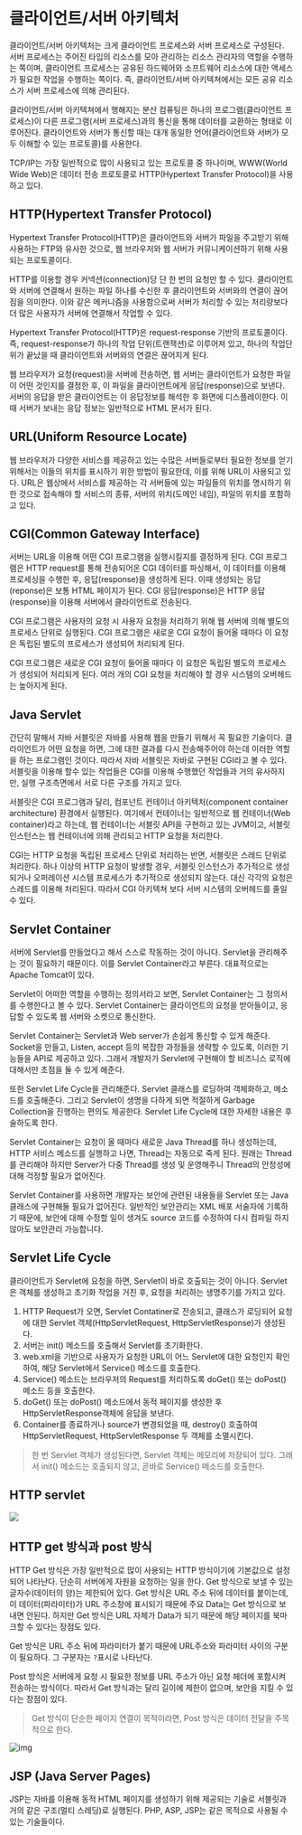 # 클라이언트/서버 아키텍처

클라이언트/서버 아키텍처는 크게 클라이언트 프로세스와 서버 프로세스로 구성된다. 서버 프로세스는 주어진 타입의 리소스를 모아 관리하는 리소스 관리자의 역할을 수행하는 쪽이며, 클라이언트 프로세스는 공유된 하드웨어와 소프트웨어 리소스에 대한 액세스가 필요한 작업을 수행하는 쪽이다. 즉, 클라이언트/서버 아키텍쳐에서는 모든 공유 리소스가 서버 프로세스에 의해 관리된다.

클라이언트/서버 아키텍쳐에서 행해지는 분산 컴퓨팅은 하나의 프로그램(클라이언트 프로세스)이 다른 프로그램(서버 프로세스)과의 통신을 통해 데이터를 교환하는 형태로 이루어진다. 클라이언트와 서버가 통신할 때는 대개 동일한 언어(클라이언트와 서버가 모두 이해할 수 있는 프로토콜)를 사용한다.

TCP/IP는 가장 일반적으로 많이 사용되고 있는 프로토콜 중 하나이며, WWW(World Wide Web)은 데이터 전송 프로토콜로 HTTP(Hypertext Transfer Protocol)을 사용하고 있다.



## HTTP(Hypertext Transfer Protocol)

Hypertext Transfer Protocol(HTTP)은 클라이언트와 서버가 파일을 주고받기 위해 사용하는 FTP와 유사한 것으로, 웹 브라우저와 웹 서버가 커뮤니케이션하기 위해 사용되는 프로토콜이다.

HTTP를 이용할 경우 커넥션(connection)당 단 한 번의 요청만 할 수 있다. 클라이언트와 서버에 연결해서 원하는 파일 하나를 수신한 후 클라이언트와 서버와의 연결이 끊어짐을 의미한다. 이와 같은 메커니즘을 사용함으로써 서버가 처리할 수 있는 처리량보다 더 많은 사용자가 서버에 연결해서 작업할 수 있다. 

Hypertext Transfer Protocol(HTTP)은 request-response 기반의 프로토콜이다. 즉, request-response가 하나의 작업 단위(트랜잭션)로 이루어져 있고, 하나의 작업단위가 끝났을 때 클라이언트와 서버와의 연결은 끊어지게 된다. 

웹 브라우저가 요청(request)을 서버에 전송하면, 웹 서버는 클라이언트가 요청한 파일이 어떤 것인지를 결정한 후, 이 파일을 클라이언트에게 응답(response)으로 보낸다. 서버의 응답을 받은 클라이언트는 이 응답정보를 해석한 후 화면에 디스플레이한다. 이때 서버가 보내는 응답 정보는 일반적으로 HTML 문서가 된다.



## URL(Uniform Resource Locate)

웹 브라우저가 다양한 서비스를 제공하고 있는 수많은 서버들로부터 필요한 정보를 얻기 위해서는 이들의 위치를 표시하기 위한 방법이 필요한데, 이를 위해 URL이 사용되고 있다. URL은 웹상에서 서비스를 제공하는 각 서버들에 있는 파일들의 위치를 명시하기 위한 것으로 접속해야 할 서비스의 종류, 서버의 위치(도메인 네임), 파일의 위치를 포함하고 있다.



## CGI(Common Gateway Interface)

서버는 URL을 이용해 어떤 CGI 프로그램을 실행시킬지를 결정하게 된다. CGI 프로그램은 HTTP request를 통해 전송되어온 CGI 데이터를 파싱해서, 이 데이터를 이용해 프로세싱을 수행한 후, 응답(response)을 생성하게 된다. 이때 생성되는 응답(reponse)은 보통 HTML 페이지가 된다. CGI 응답(response)은 HTTP 응답(response)을 이용해 서버에서 클라이언트로 전송된다.

CGI 프로그램은 사용자의 요청 시 사용자 요청을 처리하기 위해 웹 서버에 의해 별도의 프로세스 단위로 실행된다. CGI 프로그램은 새로운 CGI 요청이 들어올 때마다 이 요청은 독립된 별도의 프로세스가 생성되어 처리되게 된다. 

CGI 프로그램은 새로운 CGI 요청이 들어올 때마다 이 요청은 독립된 별도의 프로세스가 생성되어 처리되게 된다. 여러 개의 CGI 요청을 처리해야 할 경우 시스템의 오버헤드는 높아지게 된다.



## Java Servlet

간단히 말해서 자바 서블릿은 자바를 사용해 웹을 만들기 위해서 꼭 필요한 기술이다. 클라이언트가 어떤 요청을 하면, 그에 대한 결과를 다시 전송해주어야 하는데 이러한 역할을 하는 프로그램인 것이다. 따라서 자바 서블릿은  자바로 구현된 CGI라고 볼 수 있다. 서블릿을 이용해 할수 있는 작업들은 CGI를 이용해 수행했던 작업들과 거의 유사하지만, 실행 구조측면에서 서로 다른 구조를 가지고 있다.

서블릿은 CGI 프로그램과 달리, 컴포넌트 컨테이너 아키텍처(component container architecture) 환경에서 실행된다. 여기에서 컨테이너는 일반적으로 웹 컨테이너(Web container)라고 하는데, 웹 컨테이너는 서블릿 API을 구현하고 있는 JVM이고, 서블릿 인스턴스는 웹 컨테이너에 의해 관리되고 HTTP 요청을 처리한다.

CGI는 HTTP 요청을 독립된 프로세스 단위로 처리하는 반면, 서블릿은 스레드 단위로 처리한다. 하나 이상의 HTTP 요청이 발생할 경우, 서블릿 인스턴스가 추가적으로 생성되거나 오퍼레이션 시스템 프로세스가 추가적으로 생성되지 않는다. 대신 각각의 요청은 스레드를 이용해 처리된다. 따라서 CGI 아키텍쳐 보다 서버 시스템의 오버헤드를 줄일 수 있다. 



## Servlet Container

서버에 Servlet를 만들었다고 해서 스스로 작동하는 것이 아니다. Servlet을 관리해주는 것이 필요하기 때문이다. 이를 Servlet Container라고 부른다. 대표적으로는 Apache Tomcat이 있다.

Servlet이 어떠한 역할을 수행하는 정의서라고 보면, Servlet Container는 그 정의서를 수행한다고 볼 수 있다. Servlet Container는 클라이언트의 요청을 받아들이고, 응답할 수 있도록 웹 서버와 소켓으로 통신한다.

Servlet Container는 Servlet과 Web server가 손쉽게 통신할 수 있게 해준다. Socket을 만들고, Listen, accept 등의 복잡한 과정들을 생략할 수 있도록, 이러한 기능들을 API로 제공하고 있다. 그래서 개발자가 Servlet에 구현해야 할 비즈니스 로직에 대해서만 초점을 둘 수 있게 해준다.

또한 Servlet Life Cycle을 관리해준다. Servlet 클래스를 로딩하여 객체화하고, 메소드를 호출해준다. 그리고 Servlet이 생명을 다하게 되면 적절하게 Garbage Collection을 진행하는 편의도 제공한다. Servlet Life Cycle에 대한 자세한 내용은 후술하도록 한다.

Servlet Container는 요청이 올 때마다 새로운 Java Thread를 하나 생성하는데, HTTP 서비스 메소드를 실행하고 나면, Thread는 자동으로 죽게 된다. 원래는 Thread를 관리해야 하지만 Server가 다중 Thread를 생성 및 운영해주니 Thread의 안정성에 대해 걱정할 필요가 없어진다.

Servlet Container를 사용하면 개발자는 보안에 관련된 내용들을 Servlet 또는 Java 클래스에 구현해둘 필요가 없어진다. 일반적인 보안관리는 XML 배포 서술자에 기록하기 때문에, 보안에 대해 수정할 일이 생겨도 source 코드를 수정하여 다시 컴파일 하지 않아도 보안관리 가능합니다.



## Servlet Life Cycle

클라이언트가 Servlet에 요청을 하면, Servlet이 바로 호출되는 것이 아니다. Servlet은 객체를 생성하고 초기화 작업을 거친 후, 요청을 처리하는 생명주기를 가지고 있다.

1. HTTP Request가 오면, Servlet Contatiner로 전송되고, 클래스가 로딩되어 요청에 대한 Servlet 객체(HttpServletRequest, HttpServletResponse)가 생성된다.
2. 서버는 init() 메소드를 호출해서 Servlet를 초기화한다.
3. web.xml을 기반으로 사용자가 요청한 URL이 어느 Servlet에 대한 요청인지 확인하여, 해당 Servlet에서 Service() 메소드를 호출한다.
4. Service() 메소드는 브라우저의 Request를 처리하도록 doGet() 또는 doPost() 메소드 등을 호출한다.
5. doGet() 또는 doPost() 메소드에서 동적 페이지를 생성한 후 HttpServletResponse객체에 응답을 보낸다.
6. Container를 종료하거나 source가 변경되었을 때, destroy() 호출하여 HttpServletRequest, HttpServletResponse 두 객체를 소멸시킨다.

> 한 번 Servlet 객체가 생성된다면, Servlet 객체는 메모리에 저장되어 있다. 그래서 init() 메소드는 호출되지 않고, 곧바로 Service() 메소드를 호출한다.



## HTTP servlet

![](https://1.bp.blogspot.com/-45Enya5j6Vc/YDtV5CVLfsI/AAAAAAAAGYI/cLkVw8Ao4qQWt0OJJK-LO71uVSVYa2CoACLcBGAsYHQ/w597-h640/aa.jpg)



## HTTP get 방식과 post 방식

HTTP Get 방식은 가장 일반적으로 많이 사용되는 HTTP 방식이기에 기본값으로  설정되어 나타난다. 단순히 서버에게 자원을 요청하는 일을 한다. Get 방식으로 보낼 수 있는 글자수(데이터의 양)는 제한되어 있다. Get 방식은 URL 주소 뒤에 데이터를 붙이는데, 이 데이터(파라미터)가 URL 주소창에 표시되기 때문에 주요 Data는 Get 방식으로 보내면 안된다. 하지만 Get 방식은 URL 자체가 Data가 되기 때문에 해당 페이지를 북마크할 수 있다는 장점도 있다.

Get 방식은 URL 주소 뒤에 파라미터가 붙기 때문에 URL주소와 파라미터 사이의 구분이 필요하다. 그 구분자는 `?`표시로 나타난다. 

Post 방식은 서버에게 요청 시 필요한 정보를 URL 주소가 아닌 요청 헤더에 포함시켜 전송하는 방식이다. 따라서 Get 방식과는 달리 길이에 제한이 없으며, 보안을 지킬 수 있다는 장점이 있다.

> Get 방식이 단순한 페이지 연결이 목적이라면, Post 방식은 데이터 전달을 주목적으로 한다.

![img](https://1.bp.blogspot.com/-vkKQHCF5jvo/YDtV5JHt5jI/AAAAAAAAGYE/LvPduZZ2iYMkLqegYKiKBC6-ZZPXSaUwwCLcBGAsYHQ/s16000/Http%2Brequest%2B%2526%2Bresponse.png)



## JSP (Java Server Pages)

JSP는 자바를 이용해 동적 HTML 페이지를 생성하기 위해 제공되는 기술로 서블릿과 거의 같은 구조(멀티 스레딩)로 실행된다. PHP, ASP, JSP는 같은 목적으로 사용될 수 있는 기술들이다.
